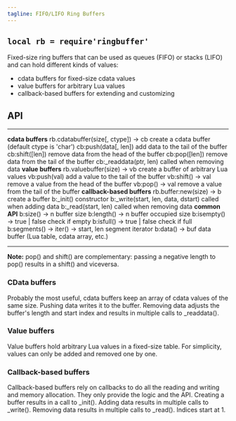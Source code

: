 ```yaml
---
tagline: FIFO/LIFO Ring Buffers
---
```


## `local rb = require'ringbuffer'`

Fixed-size ring buffers that can be used as queues (FIFO) or stacks (LIFO)
and can hold different kinds of values:

  * cdata buffers for fixed-size cdata values
  * value buffers for arbitrary Lua values
  * callback-based buffers for extending and customizing

## API

------------------------------------- ------------------------------------------------
__cdata buffers__
rb.cdatabuffer(size[, ctype]) -> cb   create a cdata buffer (default ctype is 'char')
cb:push(data[, len])                  add data to the tail of the buffer
cb:shift([len])                       remove data from the head of the buffer
cb:pop([len])                         remove data from the tail of the buffer
cb:_readdata(ptr, len)                called when removing data
__value buffers__
rb.valuebuffer(size) -> vb            create a buffer of arbitrary Lua values
vb:push(val)                          add a value to the tail of the buffer
vb:shift() -> val                     remove a value from the head of the buffer
vb:pop() -> val                       remove a value from the tail of the buffer
__callback-based buffers__
rb.buffer:new(size) -> b              create a buffer
b:_init()                             constructor
b:_write(start, len, data, dstart)    called when adding data
b:_read(start, len)                   called when removing data
__common API__
b:size() -> n                         buffer size
b:length() -> n                       buffer occupied size
b:isempty() -> true | false           check if empty
b:isfull() -> true | false            check if full
b:segments() -> iter() -> start, len  segment iterator
b:data() -> buf                       data buffer (Lua table, cdata array, etc.)
------------------------------------- ------------------------------------------------

__Note:__ pop() and shift() are complementary: passing a negative length
to pop() results in a shift() and viceversa.

### CData buffers

Probably the most useful, cdata buffers keep an array of cdata values
of the same size. Pushing data writes it to the buffer. Removing data
adjusts the buffer's length and start index and results in multiple
calls to _readdata().

### Value buffers

Value buffers hold arbitrary Lua values in a fixed-size table.
For simplicity, values can only be added and removed one by one.

### Callback-based buffers

Callback-based buffers rely on callbacks to do all the reading and writing
and memory allocation. They only provide the logic and the API. Creating
a buffer results in a call to _init(). Adding data results in multiple
calls to _write(). Removing data results in multiple calls to _read().
Indices start at 1.
